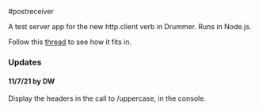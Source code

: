#postreceiver

A test server app for the new http.client verb in Drummer. Runs in Node.js.

Follow this <a href="https://github.com/scripting/drummerRFC/issues/6">thread</a> to see how it fits in.

### Updates

#### 11/7/21 by DW

Display the headers in the call to /uppercase, in the console.

